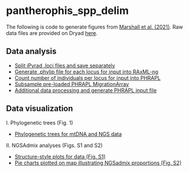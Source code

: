 # pantherophis_spp_delim

The following is code to generate figures from [Marshall et al. (2021)](https://www.sciencedirect.com/science/article/abs/pii/S1055790321001275). Raw data files are provided on Dryad [here](LINKHERE).

## Data analysis
* [Split iPyrad .loci files and save separately](https://github.com/eachambers/pantherophis_spp_delim/blob/main/scripts/Split_loci_file.ipynb)
* [Generate .phylip file for each locus for input into RAxML-ng](https://github.com/eachambers/pantherophis_spp_delim/blob/main/scripts/processing_loci_files.R)
* [Count number of individuals per locus for input into PHRAPL](https://github.com/eachambers/pantherophis_spp_delim/blob/main/scripts/count_pop_loci.R)
* [Subsample pre-loaded PHRAPL MigrationArray](https://github.com/eachambers/pantherophis_spp_delim/blob/main/scripts/subsample_migration_array.R)
* [Additional data processing and generate PHRAPL input file](https://github.com/eachambers/pantherophis_spp_delim/blob/main/scripts/PHRAPL_workthrough.R)

## Data visualization

I. Phylogenetic trees (Fig. 1)
* [Phylogenetic trees for mtDNA and NGS data](https://github.com/eachambers/pantherophis_spp_delim/blob/main/scripts/Fig1_phylotrees.R)

II. NGSAdmix analyses (Figs. S1 and S2)
* [Structure-style plots for data (Fig. S1)](https://github.com/eachambers/pantherophis_spp_delim/blob/main/scripts/FigS1_NGSadmix.R)
* [Pie charts plotted on map illustrating NGSadmix proportions (Fig. S2)](https://github.com/eachambers/pantherophis_spp_delim/blob/main/scripts/FigS2_popgen.R)
